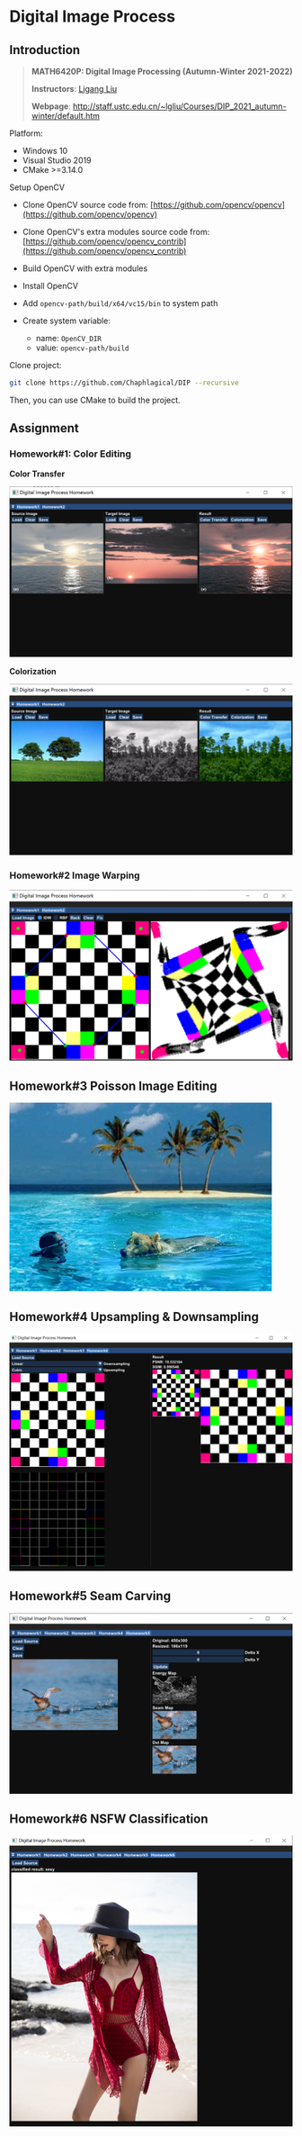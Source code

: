 # Digital Image Process
## Introduction

> **MATH6420P: Digital Image Processing (Autumn-Winter 2021-2022)**
>
> **Instructors**: [Ligang Liu](http://staff.ustc.edu.cn/~lgliu/)
>
> **Webpage**: http://staff.ustc.edu.cn/~lgliu/Courses/DIP_2021_autumn-winter/default.htm

Platform:

* Windows 10
* Visual Studio 2019
* CMake >=3.14.0

Setup OpenCV

* Clone OpenCV source code from: [https://github.com/opencv/opencv](https://github.com/opencv/opencv)
* Clone OpenCV's extra modules source code from: [https://github.com/opencv/opencv_contrib](https://github.com/opencv/opencv_contrib)

* Build OpenCV with extra modules
* Install OpenCV
* Add `opencv-path/build/x64/vc15/bin` to system path
* Create system variable:
  * name: `OpenCV_DIR`
  * value: `opencv-path/build`

Clone project:

```sh
git clone https://github.com/Chaphlagical/DIP --recursive
```

Then, you can use CMake to build the project.

## Assignment

### Homework#1: Color Editing

**Color Transfer**

![](./images/color_transfer.png)

**Colorization**

![](./images/colorization.png)

### Homework#2 Image Warping

![](./images/image_warping.png)

## Homework#3 Poisson Image Editing  

![](./images/poisson.jpg)

## Homework#4 Upsampling & Downsampling

![](./images/updownsampling.png)

## Homework#5 Seam Carving

![image-20211206163408977](images/seam_carving.png)

## Homework#6 NSFW Classification

![5](images/nsfw.png)

